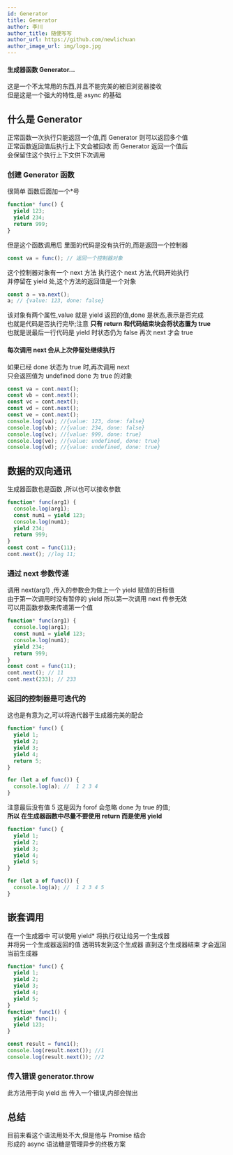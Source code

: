 ```yaml
---
id: Generator
title: Generator
author: 李川
author_title: 随便写写
author_url: https://github.com/newlichuan
author_image_url: img/logo.jpg
---
```


#### 生成器函数 Generator...

<!--truncate-->

这是一个不太常用的东西,并且不能完美的被旧浏览器接收  
但是这是一个强大的特性,是 async 的基础

## 什么是 Generator

正常函数一次执行只能返回一个值,而 Generator 则可以返回多个值  
正常函数返回值后执行上下文会被回收 而 Generator 返回一个值后  
会保留住这个执行上下文供下次调用

### 创建 Generator 函数

很简单 函数后面加一个\*号

```js
function* func() {
  yield 123;
  yield 234;
  return 999;
}
```

但是这个函数调用后 里面的代码是没有执行的,而是返回一个控制器

```js
const va = func(); // 返回一个控制器对象
```

这个控制器对象有一个 next 方法 执行这个 next 方法,代码开始执行  
并停留在 yield 处,这个方法的返回值是一个对象

```js
const a = va.next();
a; // {value: 123, done: false}
```

该对象有两个属性,value 就是 yield 返回的值,done 是状态,表示是否完成  
也就是代码是否执行完毕;注意 **只有 return 和代码结束块会将状态置为 true**  
也就是说最后一行代码是 yield 时状态仍为 false 再次 next 才会 true

#### 每次调用 next 会从上次停留处继续执行

如果已经 done 状态为 true 时,再次调用 next  
只会返回值为 undefined done 为 true 的对象

```js
const va = cont.next();
const vb = cont.next();
const vc = cont.next();
const vd = cont.next();
const ve = cont.next();
console.log(va); //{value: 123, done: false}
console.log(vb); //{value: 234, done: false}
console.log(vc); //{value: 999, done: true}
console.log(ve); //{value: undefined, done: true}
console.log(vd); //{value: undefined, done: true}
```

## 数据的双向通讯

生成器函数也是函数 ,所以也可以接收参数

```js
function* func(arg1) {
  console.log(arg1);
  const num1 = yield 123;
  console.log(num1);
  yield 234;
  return 999;
}
const cont = func(11);
cont.next(); //log 11;
```

### 通过 next 参数传递

调用 next(arg1) ,传入的参数会为做上一个 yield 赋值的目标值  
由于第一次调用时没有暂停的 yield 所以第一次调用 next 传参无效  
可以用函数参数来传递第一个值

```js
function* func(arg1) {
  console.log(arg1);
  const num1 = yield 123;
  console.log(num1);
  yield 234;
  return 999;
}
const cont = func(11);
cont.next(); // 11
cont.next(233); // 233
```

### 返回的控制器是可迭代的

这也是有意为之,可以将迭代器于生成器完美的配合

```js
function* func() {
  yield 1;
  yield 2;
  yield 3;
  yield 4;
  return 5;
}

for (let a of func()) {
  console.log(a); //  1 2 3 4
}
```

注意最后没有值 5 这是因为 forof 会忽略 done 为 true 的值;  
**所以 在生成器函数中尽量不要使用 return 而是使用 yield**

```js
function* func() {
  yield 1;
  yield 2;
  yield 3;
  yield 4;
  yield 5;
}

for (let a of func()) {
  console.log(a); //  1 2 3 4 5
}
```

## 嵌套调用

在一个生成器中 可以使用 yield\* 将执行权让给另一个生成器  
并将另一个生成器返回的值 透明转发到这个生成器
直到这个生成器结束 才会返回当前生成器

```js
function* func() {
  yield 1;
  yield 2;
  yield 3;
  yield 4;
  yield 5;
}
function* func1() {
  yield* func();
  yield 123;
}

const result = func1();
console.log(result.next()); //1
console.log(result.next()); //2
```

### 传入错误 generator.throw

此方法用于向 yield 出 传入一个错误,内部会抛出

## 总结

目前来看这个语法用处不大,但是他与 Promise 结合  
形成的 async 语法糖是管理异步的终极方案
